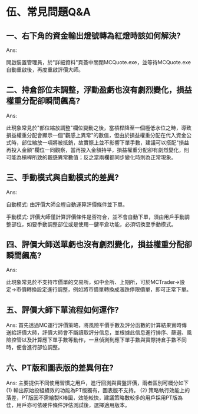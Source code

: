 # 伍、常見問題Q&A

## 一、右下角的資金輸出燈號轉為紅燈時該如何解決?

Ans:

開啟裝置管理員，於"詳細資料"頁簽中關閉MCQuote.exe，並等待MCQuote.exe自動重啟後，再度重啟評價大師。

## 二、持倉部位未調整，浮動盈虧也沒有劇烈變化，損益權重分配卻瞬間飆高?

Ans:

此現象常見於"部位縮放調整"欄位變動之後，當槓桿降至一個極低水位之時，導致損益權重分配會顯示一個"觀感上異常"的數值，但由於損益權重分配在代入資金公式時，部位縮放一項將被抵銷，故實際上並不影響下單手數，建議可以搭配"損益再投入金額"欄位一同觀察，當再投入金額持平，損益權重分配卻有劇烈變化，則可能為槓桿所致的觀感異常數值；反之當兩欄都同步變化時則為正常現象。

## 三、手動模式與自動模式的差異?

Ans:

自動模式: 由評價大師全程自動運算評價條件並下單。

手動模式: 評價大師僅計算評價條件是否符合，並不會自動下單，須由用戶手動調整部位，如要手動調整部位或是使用一鍵平倉功能，必須切換至手動模式。

## 四、評價大師送單虧也沒有劇烈變化，損益權重分配卻瞬間飆高?

Ans:

此現象常見於不支持市價單的交易所，如中金所、上期所，可於MCTrader-&gt;設定-&gt;市價轉換設定進行調整，例如將市價單轉換成漲跌停限價單，即可正常下單。

## 五、評價大師下單流程如何運作?

 Ans: 首先透過MC運行評價策略，將風險平價手數及評分函數的計算結果實時傳送給評價大師，評價大師會不斷讀取評分信息，並根據此信息進行排序、篩選、風險控管以及計算應下單手數等動作，一旦偵測到應下單手數與實際持倉手數不同時，便會進行部位調整。

## 六、PT版和圖表版的差異何在?

 Ans: 主要提供不同使用習慣之用戶，進行回測與實盤評價，兩者區別可概分如下 \(1\) 輸出原始投組績效的功能為PT版獨有，圖表版不支持。 \(2\) 策略執行效能上的落差，PT版因不需繪製K棒圖，效能較快，建議策略數較多的用戶採用PT版為佳，用戶亦可依硬件條件評估測試後，選擇適用版本。

